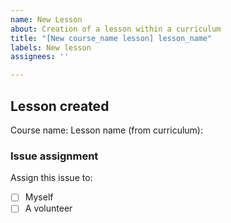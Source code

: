 ```yaml
---
name: New Lesson
about: Creation of a lesson within a curriculum
title: "[New course_name lesson] lesson_name"
labels: New lesson
assignees: ''

---
```


<!-- 
⚠️ Please ensure your issue's title is descriptive and understandable. Include "[New course_name lesson]" followed by the lesson created.

For example:
"[New Python lesson] Error handling"

⚠️ Also make sure that no existing issue or PR includes your requested changes
-->

## Lesson created

Course name:
Lesson name (from curriculum): 

### Issue assignment

Assign this issue to:
- [ ] Myself
- [ ] A volunteer
